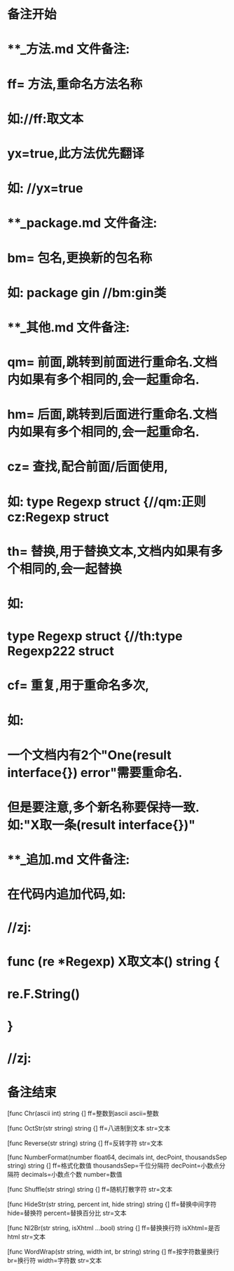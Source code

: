 # 备注开始
# **_方法.md 文件备注:
# ff= 方法,重命名方法名称
# 如://ff:取文本
#
# yx=true,此方法优先翻译
# 如: //yx=true

# **_package.md 文件备注:
# bm= 包名,更换新的包名称 
# 如: package gin //bm:gin类

# **_其他.md 文件备注:
# qm= 前面,跳转到前面进行重命名.文档内如果有多个相同的,会一起重命名.
# hm= 后面,跳转到后面进行重命名.文档内如果有多个相同的,会一起重命名.
# cz= 查找,配合前面/后面使用,
# 如: type Regexp struct {//qm:正则 cz:Regexp struct
#
# th= 替换,用于替换文本,文档内如果有多个相同的,会一起替换
# 如:
# type Regexp struct {//th:type Regexp222 struct
#
# cf= 重复,用于重命名多次,
# 如: 
# 一个文档内有2个"One(result interface{}) error"需要重命名.
# 但是要注意,多个新名称要保持一致. 如:"X取一条(result interface{})"

# **_追加.md 文件备注:
# 在代码内追加代码,如:
# //zj:
# func (re *Regexp) X取文本() string { 
# re.F.String()
# }
# //zj:
# 备注结束

[func Chr(ascii int) string {]
ff=整数到ascii
ascii=整数

[func OctStr(str string) string {]
ff=八进制到文本
str=文本

[func Reverse(str string) string {]
ff=反转字符
str=文本

[func NumberFormat(number float64, decimals int, decPoint, thousandsSep string) string {]
ff=格式化数值
thousandsSep=千位分隔符
decPoint=小数点分隔符
decimals=小数点个数
number=数值

[func Shuffle(str string) string {]
ff=随机打散字符
str=文本

[func HideStr(str string, percent int, hide string) string {]
ff=替换中间字符
hide=替换符
percent=替换百分比
str=文本

[func Nl2Br(str string, isXhtml ...bool) string {]
ff=替换换行符
isXhtml=是否html
str=文本

[func WordWrap(str string, width int, br string) string {]
ff=按字符数量换行
br=换行符
width=字符数
str=文本

